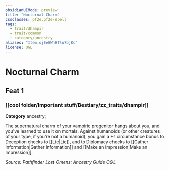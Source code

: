 ```yaml
---
obsidianUIMode: preview
title: "Nocturnal Charm"
cssclasses: pf2e,pf2e-spell
tags:
  - trait/dhampir
  - trait/common
  - category/ancestry
aliases: "Item.ojEeGWh8Tlo7bjKc"
license: OGL
---
```

# Nocturnal Charm
## Feat 1
### [[cool folder/Important stuff/Bestiary/zz_traits/dhampir]]

**Category** ancestry; 




The supernatural charm of your vampiric progenitor hangs about you, and you've learned to use it on mortals. Against humanoids (or other creatures of your type, if you're not a humanoid), you gain a +1 circumstance bonus to Deception checks to [[Lie|Lie]], and to Diplomacy checks to [[Gather Information|Gather Information]] and [[Make an Impression|Make an Impression]].

*Source: Pathfinder Lost Omens: Ancestry Guide*
*OGL*